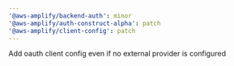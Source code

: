 ```yaml
---
'@aws-amplify/backend-auth': minor
'@aws-amplify/auth-construct-alpha': patch
'@aws-amplify/client-config': patch
---
```


Add oauth client config even if no external provider is configured
